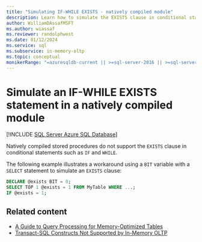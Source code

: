 ```yaml
---
title: "Simulating IF-WHILE EXISTS - natively compiled module"
description: Learn how to simulate the EXISTS clause in conditional statements, which is not supported by natively compiled stored procedures in SQL Server.
author: WilliamDAssafMSFT
ms.author: wiassaf
ms.reviewer: randolphwest
ms.date: 01/12/2024
ms.service: sql
ms.subservice: in-memory-oltp
ms.topic: conceptual
monikerRange: "=azuresqldb-current || >=sql-server-2016 || >=sql-server-linux-2017 || =azuresqldb-mi-current"
---
```

# Simulate an IF-WHILE EXISTS statement in a natively compiled module

[!INCLUDE [SQL Server Azure SQL Database](../../includes/applies-to-version/sql-asdb.md)]

Natively compiled stored procedures do not support the `EXISTS` clause in conditional statements such as `IF` and `WHILE`.

The following example illustrates a workaround using a `BIT` variable with a `SELECT` statement to simulate an `EXISTS` clause:

```sql
DECLARE @exists BIT = 0;
SELECT TOP 1 @exists = 1 FROM MyTable WHERE ...;
IF @exists = 1;
```

## Related content

- [A Guide to Query Processing for Memory-Optimized Tables](a-guide-to-query-processing-for-memory-optimized-tables.md)
- [Transact-SQL Constructs Not Supported by In-Memory OLTP](transact-sql-constructs-not-supported-by-in-memory-oltp.md)

